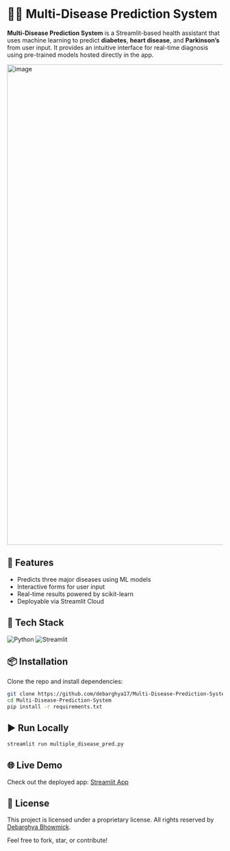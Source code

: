# 🧑‍⚕️ Multi-Disease Prediction System

**Multi-Disease Prediction System** is a Streamlit-based health assistant that uses machine learning to predict **diabetes**, **heart disease**, and **Parkinson’s** from user input. It provides an intuitive interface for real-time diagnosis using pre-trained models hosted directly in the app.

<img width="2715" height="1122" alt="image" src="https://github.com/user-attachments/assets/fcc67e91-8883-41ec-bdb8-ee699e1b7b43" />


## 🚀 Features
- Predicts three major diseases using ML models
- Interactive forms for user input
- Real-time results powered by scikit-learn
- Deployable via Streamlit Cloud

## 🧰 Tech Stack

![Python](https://img.shields.io/badge/Python-3776AB?style=for-the-badge&logo=python&logoColor=white)
![Streamlit](https://img.shields.io/badge/Streamlit-DD4B39?style=for-the-badge&logo=streamlit&logoColor=white)

## 📦 Installation
Clone the repo and install dependencies:

```bash
git clone https://github.com/debarghya17/Multi-Disease-Prediction-System.git
cd Multi-Disease-Prediction-System
pip install -r requirements.txt
```

## ▶️ Run Locally

```bash
streamlit run multiple_disease_pred.py
```

## 🌐 Live Demo
Check out the deployed app: [Streamlit App](https://debarghya17-multi-disease-predicti-multiple-disease-pred-jfaxi6.streamlit.app/)

## 📄 License

This project is licensed under a proprietary license. All rights reserved by [Debarghya Bhowmick](https://github.com/debarghya17).

Feel free to fork, star, or contribute!

